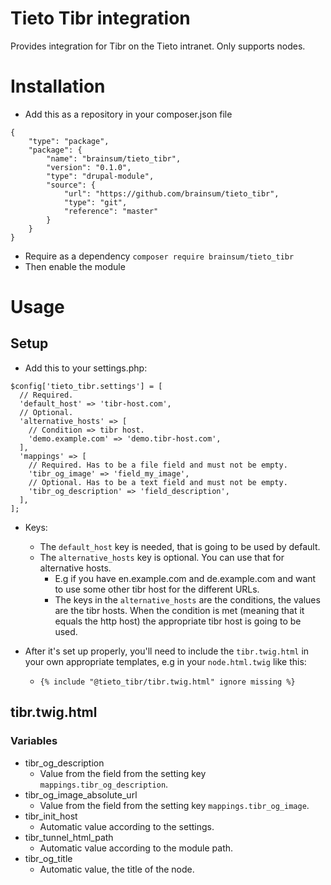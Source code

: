 # Tieto Tibr integration
Provides integration for Tibr on the Tieto intranet.
Only supports nodes.

# Installation
- Add this as a repository in your composer.json file
```
{
    "type": "package",
    "package": {
        "name": "brainsum/tieto_tibr",
        "version": "0.1.0",
        "type": "drupal-module",
        "source": {
            "url": "https://github.com/brainsum/tieto_tibr",
            "type": "git",
            "reference": "master"
        }
    }
}
```

- Require as a dependency
```composer require brainsum/tieto_tibr```
- Then enable the module

# Usage
## Setup
- Add this to your settings.php:
```
$config['tieto_tibr.settings'] = [
  // Required.
  'default_host' => 'tibr-host.com',
  // Optional.
  'alternative_hosts' => [
    // Condition => tibr host.
    'demo.example.com' => 'demo.tibr-host.com',
  ],
  'mappings' => [
    // Required. Has to be a file field and must not be empty.
    'tibr_og_image' => 'field_my_image',
    // Optional. Has to be a text field and must not be empty.
    'tibr_og_description' => 'field_description',
  ],
];
```

- Keys:
    - The ```default_host``` key is needed, that is going to be used by default.
    - The ```alternative_hosts``` key is optional. You can use that for alternative hosts.
        - E.g if you have en.example.com and de.example.com and want to use some other tibr host for the different URLs.
        - The keys in the ```alternative_hosts``` are the conditions, the values are the tibr hosts. When the condition is met (meaning that it equals the http host) the appropriate tibr host is going to be used.

- After it's set up properly, you'll need to include the ```tibr.twig.html``` in your own appropriate templates, e.g in your ```node.html.twig``` like this:
    - ```{% include "@tieto_tibr/tibr.twig.html" ignore missing %}```

## tibr.twig.html
### Variables
- tibr_og_description
    - Value from the field from the setting key ```mappings.tibr_og_description```.
- tibr_og_image_absolute_url
    - Value from the field from the setting key ```mappings.tibr_og_image```.
- tibr_init_host
    - Automatic value according to the settings.
- tibr_tunnel_html_path
    - Automatic value according to the module path.
- tibr_og_title
    - Automatic value, the title of the node.
